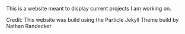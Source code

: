 This is a website meant to display current projects I am working on.

Credit:
This website was build using the Particle Jekyll Theme build by Nathan Randecker
